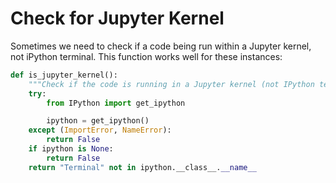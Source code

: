 # Check for Jupyter Kernel

Sometimes we need to check if a code being run within a Jupyter kernel,
not iPython terminal. This function works well for these instances:

```python
def is_jupyter_kernel():
    """Check if the code is running in a Jupyter kernel (not IPython terminal)."""
    try:
        from IPython import get_ipython

        ipython = get_ipython()
    except (ImportError, NameError):
        return False
    if ipython is None:
        return False
    return "Terminal" not in ipython.__class__.__name__
```
